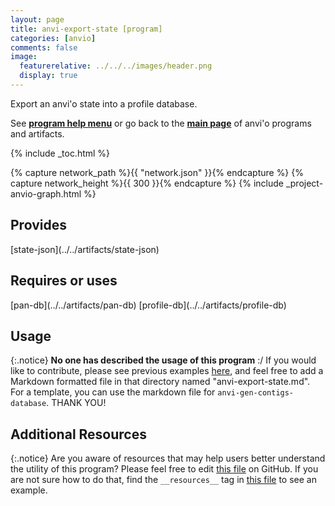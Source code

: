 ```yaml
---
layout: page
title: anvi-export-state [program]
categories: [anvio]
comments: false
image:
  featurerelative: ../../../images/header.png
  display: true
---
```


Export an anvi&#x27;o state into a profile database.

See **[program help menu](../../../vignette#anvi-export-state)** or go back to the **[main page](../../)** of anvi'o programs and artifacts.


{% include _toc.html %}
<div id="svg" class="subnetwork"></div>
{% capture network_path %}{{ "network.json" }}{% endcapture %}
{% capture network_height %}{{ 300 }}{% endcapture %}
{% include _project-anvio-graph.html %}


## Provides

<p style="text-align: left" markdown="1"><span class="artifact-p">[state-json](../../artifacts/state-json)</span></p>

## Requires or uses

<p style="text-align: left" markdown="1"><span class="artifact-r">[pan-db](../../artifacts/pan-db)</span> <span class="artifact-r">[profile-db](../../artifacts/profile-db)</span></p>

## Usage


{:.notice}
**No one has described the usage of this program** :/ If you would like to contribute, please see previous examples [here](https://github.com/merenlab/anvio/tree/master/anvio/docs/programs), and feel free to add a Markdown formatted file in that directory named "anvi-export-state.md". For a template, you can use the markdown file for `anvi-gen-contigs-database`. THANK YOU!


## Additional Resources



{:.notice}
Are you aware of resources that may help users better understand the utility of this program? Please feel free to edit [this file](https://github.com/merenlab/anvio/tree/master/bin/anvi-export-state) on GitHub. If you are not sure how to do that, find the `__resources__` tag in [this file](https://github.com/merenlab/anvio/blob/master/bin/anvi-interactive) to see an example.
